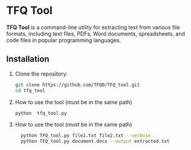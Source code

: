# TFQ Tool

**TFQ Tool** is a command-line utility for extracting text from various file formats, including text files, PDFs, Word documents, spreadsheets, and code files in popular programming languages.

## Installation

1. Clone the repository:
   ```bash
   git clone https://github.com/TFQ0/TFQ_tool.git
   cd tfq_tool

2. How to use the tool (must be in the same path)
   ```bash
   python  tfq_tool.py


2. How to use the tool (must be in the same path)
   ```bash
     python TFQ_tool.py file1.txt file2.txt --verbose
     python TFQ_tool.py document.docx --output extracted.txt
     


